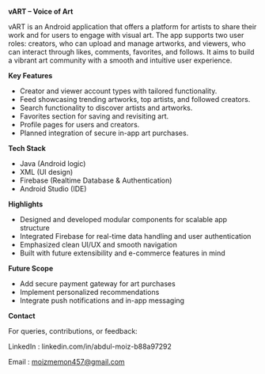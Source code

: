 **vART – Voice of Art**

vART is an Android application that offers a platform for artists to share their work and for users to engage with visual art. 
The app supports two user roles: creators, who can upload and manage artworks, and viewers, who can interact through likes, comments, favorites, and follows. 
It aims to build a vibrant art community with a smooth and intuitive user experience.

**Key Features**
- Creator and viewer account types with tailored functionality.
- Feed showcasing trending artworks, top artists, and followed creators.
- Search functionality to discover artists and artworks.
- Favorites section for saving and revisiting art.
- Profile pages for users and creators.
- Planned integration of secure in-app art purchases.

**Tech Stack**
- Java (Android logic)
- XML (UI design)
- Firebase (Realtime Database & Authentication)
- Android Studio (IDE)

**Highlights**
- Designed and developed modular components for scalable app structure
- Integrated Firebase for real-time data handling and user authentication
- Emphasized clean UI/UX and smooth navigation
- Built with future extensibility and e-commerce features in mind

**Future Scope**
- Add secure payment gateway for art purchases
- Implement personalized recommendations
- Integrate push notifications and in-app messaging

**Contact**

For queries, contributions, or feedback:

LinkedIn : linkedin.com/in/abdul-moiz-b88a97292

Email : moizmemon457@gmail.com
